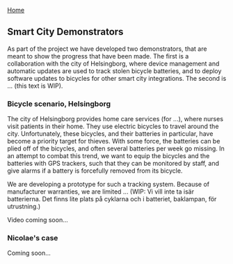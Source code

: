 [Home](./index.html)

## Smart City Demonstrators

As part of the project we have developed two demonstrators, that are meant to show the progress that have been made. The first is a collaboration with the city of Helsingborg, where device management and automatic updates are used to track stolen bicycle batteries, and to deploy software updates to bicycles for other smart city integrations. The second is ... (this text is WIP).

### Bicycle scenario, Helsingborg
The city of Helsingborg provides home care services (for ...), where nurses visit patients in their home. They use electric bicycles to travel around the city. Unfortunately, these bicycles, and their batteries in particular, have become a priority target for thieves. With some force, the batteries can be plied off of the bicycles, and often several batteries per week go missing. In an attempt to combat this trend, we want to equip the bicycles and the batteries with GPS trackers, such that they can be monitored by staff, and give alarms if a battery is forcefully removed from its bicycle.

We are developing a prototype for such a tracking system. Because of manufacturer warranties, we are limited ... (WIP: Vi vill inte ta isär batterierna. Det finns lite plats på cyklarna och i batteriet, baklampan, för utrustning.)

Video coming soon...

### Nicolae's case
Coming soon...
